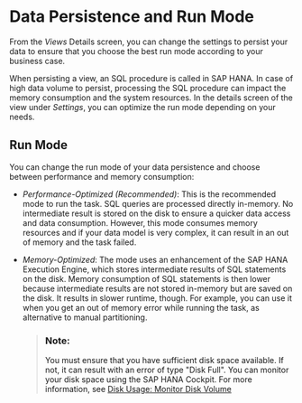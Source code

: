 <!-- loiod04f5dd6bbda44448407d54d2a7979be -->

# Data Persistence and Run Mode

From the *Views* Details screen, you can change the settings to persist your data to ensure that you choose the best run mode according to your business case.

When persisting a view, an SQL procedure is called in SAP HANA. In case of high data volume to persist, processing the SQL procedure can impact the memory consumption and the system resources. In the details screen of the view under *Settings*, you can optimize the run mode depending on your needs.



<a name="loiod04f5dd6bbda44448407d54d2a7979be__section_aft_2hw_tzb"/>

## Run Mode

You can change the run mode of your data persistence and choose between performance and memory consumption:

-   *Performance-Optimized \(Recommended\)*: This is the recommended mode to run the task. SQL queries are processed directly in-memory. No intermediate result is stored on the disk to ensure a quicker data access and data consumption. However, this mode consumes memory resources and if your data model is very complex, it can result in an out of memory and the task failed.
-   *Memory-Optimized*: The mode uses an enhancement of the SAP HANA Execution Engine, which stores intermediate results of SQL statements on the disk. Memory consumption of SQL statements is then lower because intermediate results are not stored in-memory but are saved on the disk. It results in slower runtime, though. For example, you can use it when you get an out of memory error while running the task, as alternative to manual partitioning. 

    > ### Note:  
    > You must ensure that you have sufficient disk space available. If not, it can result with an error of type "Disk Full". You can monitor your disk space using the SAP HANA Cockpit. For more information, see [Disk Usage: Monitor Disk Volume](https://help.sap.com/docs/SAP_HANA_COCKPIT/afa922439b204e9caf22c78b6b69e4f2/5c947a6a2f0f4c3b95a9628d4441bd18.html?locale=en-US&version=2.16.0.0) 


